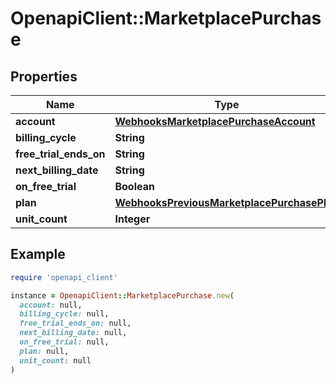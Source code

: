 # OpenapiClient::MarketplacePurchase

## Properties

| Name | Type | Description | Notes |
| ---- | ---- | ----------- | ----- |
| **account** | [**WebhooksMarketplacePurchaseAccount**](WebhooksMarketplacePurchaseAccount.md) |  |  |
| **billing_cycle** | **String** |  |  |
| **free_trial_ends_on** | **String** |  |  |
| **next_billing_date** | **String** |  | [optional] |
| **on_free_trial** | **Boolean** |  |  |
| **plan** | [**WebhooksPreviousMarketplacePurchasePlan**](WebhooksPreviousMarketplacePurchasePlan.md) |  |  |
| **unit_count** | **Integer** |  |  |

## Example

```ruby
require 'openapi_client'

instance = OpenapiClient::MarketplacePurchase.new(
  account: null,
  billing_cycle: null,
  free_trial_ends_on: null,
  next_billing_date: null,
  on_free_trial: null,
  plan: null,
  unit_count: null
)
```

